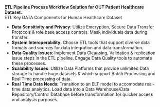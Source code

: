 **ETL Pipeline Process Workflow Solution for OUT Patient Healthcare Dataset.**              
ETL Key DATA Components for Human Healthcare Dataset    
* **Data Sensitivity and Privacy**: Utilize Emcryption, Secure Data Transfer Protocols & role base access controls. Mask             individuals data during transfer.
* **System Interoperability**: Choose ETL tools that support diverse data formats and sources for data integration and data          transformation.  
* **Data Quality Issues**: Implement Data Cleansing, Validation & replication issue steps in the ETL pipeline. Engage Data           Quality tools to automate these processes.          
* **Scalability Issues**: Utilize Data Platforms that provide unlimited Data storage to handle huge datasets & which support         Batch Processing and Real Time processing of data.
* **Real Time Data Needs**: Transition to an ELT model to accomodate real-time data analytics. Load data into a Data                 Warehouse/Data Repository/Control Database before transformation for quicker access and analysis purposes.  


 <!--
**RadhaKar/RadhaKar** is a ✨ _special_ ✨ repository because its `README.md` (this file) appears on your GitHub profile.

Here are some ideas to get you started:

- 🔭 I’m currently working on ...
- 🌱 I’m currently learning ...
- 👯 I’m looking to collaborate on ...
- 🤔 I’m looking for help with ...
- 💬 Ask me about ...
- 📫 How to reach me: ...
- 😄 Pronouns: ...
- ⚡ Fun fact: ...
-->
